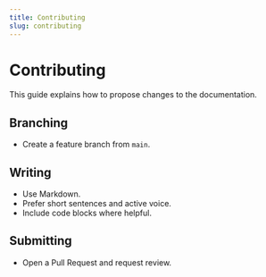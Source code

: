 ```yaml
---
title: Contributing
slug: contributing
---
```


# Contributing

This guide explains how to propose changes to the documentation.

## Branching

- Create a feature branch from `main`.

## Writing

- Use Markdown.
- Prefer short sentences and active voice.
- Include code blocks where helpful.

## Submitting

- Open a Pull Request and request review.


